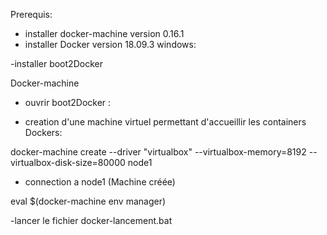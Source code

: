 Prerequis:

- installer docker-machine version 0.16.1
- installer Docker version 18.09.3
windows:

-installer boot2Docker

Docker-machine 

- ouvrir boot2Docker : 

- creation d'une machine virtuel permettant d'accueillir les containers Dockers:

docker-machine create --driver "virtualbox" --virtualbox-memory=8192 --virtualbox-disk-size=80000 node1 

- connection a node1 (Machine créée)

eval $(docker-machine env manager)

-lancer le fichier docker-lancement.bat



